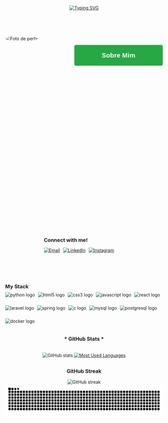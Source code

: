 
<div align="center" style="">
  <a href="https://git.io/typing-svg">
    <img src="https://readme-typing-svg.demolab.com?font=Fira+Code&weight=700&size=24&pause=1000&color=28a745&center=true&vCenter=true&random=false&width=600&lines=Manoel+Silva+%7C+Desenvolvedor+Backend" alt="Typing SVG">
  </a>
</div>

<div align="center" style="margin-top: 2rem;">
  <img src="./src/header-gif.gif" alt="" width="600">
</div>

<div style="display: flex; align-items: flex-start; justify-content: center; gap: 2rem; margin-top: 2rem;">
  <div style="width: 40%;">
    <img src="https://github.com/ManoelKenpachi.png" alt="Foto de perfil" width="200" style="border-radius: 50%;">
  </div>
  <div style="width: 60%; font-family: 'Monteserrat', sans-serif; line-height: 1.6; color: #333;">
    <h2 style="color: white; font-weight: bold; margin-bottom: 1rem; background-color: #28a745; padding: 1rem; border-radius: 5px; text-align: center;">Sobre Mim</h2>
    <p style="margin: 10px 0; font-size: 1.1em; color:white; background:">
      Sou um desenvolvedor backend apaixonado por tecnologia, com foco em construir soluções eficientes e escaláveis. 
      Possuo sólida experiência em desenvolvimento backend, análise de dados e inteligência artificial.
    </p>
    <p style="margin: 10px 0; font-size: 1.1em; color:white">
      Atualmente, atuo como Desenvolvedor Backend na <em>Gransys</em>, especializado em Laravel e Vue.js. 
      Tenho expertise em desenvolvimento de APIs RESTful, rotinas de automação ETL e análise de dados com Python.
    </p>
    <p style="margin: 10px 0; font-size: 1.1em; color:white">
      Busco constantemente aprimorar minhas habilidades e contribuir para projetos desafiadores que me permitam crescer como profissional.
    </p>
  </div>
</div>

<div style="display: flex; align-items: center; justify-content: center; gap: 2rem; margin-top: 2rem;">
  <div>
    <h3 style="margin-bottom: 0.5rem;">Connect with me!</h3>
    <p style="display: flex; gap: 10px;">
      <a href="mailto:manoelkenpachi@gmail.com" target="_blank" rel="noopener noreferrer">
        <img src="https://img.shields.io/badge/-Email-D14836?style=for-the-badge&logo=gmail&logoColor=white" alt="Email">
      </a>
      <a href="https://www.linkedin.com/in/manoel-silva-20936815a/" target="_blank" rel="noopener noreferrer">
        <img src="https://img.shields.io/badge/-LinkedIn-0077B5?style=for-the-badge&logo=linkedin&logoColor=white" alt="LinkedIn">
      </a>
      <a href="https://www.instagram.com/manoelkenpachi/" target="_blank" rel="noopener noreferrer">
        <img src="https://img.shields.io/badge/-Instagram-E4405F?style=for-the-badge&logo=instagram&logoColor=white" alt="Instagram">
      </a>
    </p>
  </div>
  <img src="./src/study.gif" alt="" height="190px"> 
</div>

<div style="margin-top: 2rem;">
  <h3 style="margin-bottom: 0.5rem;">My Stack</h3>
  <div align="left" style="display: flex; flex-wrap: wrap; gap: 10px;">
    <img src="https://cdn.jsdelivr.net/npm/@programming-languages-logos/python@0.0.0/python_256x256.png" height="32" alt="python logo" />
    <img src="https://cdn.jsdelivr.net/gh/devicons/devicon/icons/html5/html5-original.svg" height="32" alt="html5 logo" />
    <img src="https://cdn.jsdelivr.net/gh/devicons/devicon/icons/css3/css3-original.svg" height="32" alt="css3 logo" />
    <img src="https://cdn.jsdelivr.net/gh/devicons/devicon/icons/javascript/javascript-plain.svg" height="32" alt="javascript logo" />
    <img src="https://cdn.jsdelivr.net/gh/devicons/devicon/icons/react/react-original.svg" height="32" alt="react logo" />
    <img src="https://cdn.worldvectorlogo.com/logos/laravel-2.svg" height="32" alt="laravel logo" />
    <img src="https://cdn.jsdelivr.net/gh/devicons/devicon/icons/spring/spring-original.svg" height="32" alt="spring logo" />
    <img src="https://cdn.jsdelivr.net/gh/devicons/devicon/icons/c/c-original.svg" height="32" alt="c logo" />
    <img src="https://cdn.jsdelivr.net/gh/devicons/devicon/icons/mysql/mysql-original.svg" height="32" alt="mysql logo" />
    <img src="https://cdn.jsdelivr.net/gh/devicons/devicon/icons/postgresql/postgresql-original.svg" height="32" alt="postgresql logo" />
    <img src="https://cdn.jsdelivr.net/gh/devicons/devicon/icons/docker/docker-original.svg" height="32" alt="docker logo" />
  </div>
</div>

<div style="text-align: center;" align="center">
  <h3>* GitHub Stats *</h3>
  <br>
  <img src="https://github-readme-stats-git-masterrstaa-rickstaa.vercel.app/api?username=ManoelKenpachi&hide_title=true&show_icons=true&include_all_commits=false&count_private=true&line_height=25&hide=issues&bg_color=000&title_color=blue&text_color=FFF&border_radius=3&border_color=36123c&icon_color=blue&theme=jolly" alt="GitHub stats">
  <a href="https://github.com/ManoelKenpachi/github-readme-stats">
    <img src="https://github-readme-stats-git-masterrstaa-rickstaa.vercel.app/api/top-langs/?username=ManoelKenpachi&line_height=10&card_width=290&layout=compact&hide_title=false&count_private=true&langs_count=4&show_icons=true&title_color=blue&hide=html,scss,less&bg_color=000&text_color=blue&border_radius=3&border_color=561760&count_private=true" alt="Most Used Languages">
  </a>
</div>

<div style="text-align: center; margin-top: 2rem;">
  <h3>GitHub Streak</h3>
  <img src="https://github-readme-streak-stats.herokuapp.com/?user=ManoelKenpachi&theme=jolly&hide_border=true" alt="GitHub streak">
</div>

<picture align="center" style="margin-top: 2rem;">
  <source media="(prefers-color-scheme: dark)" srcset="https://raw.githubusercontent.com/ManoelKenpachi/ManoelKenpachi/output/github-contribution-grid-snake-dark.svg">
  <source media="(prefers-color-scheme: light)" srcset="https://raw.githubusercontent.com/ManoelKenpachi/ManoelKenpachi/output/github-contribution-grid-snake-dark.svg">
  <img align="center" alt="github contribution grid snake animation" src="https://raw.githubusercontent.com/ManoelKenpachi/ManoelKenpachi/output/github-contribution-grid-snake.svg">
</picture>